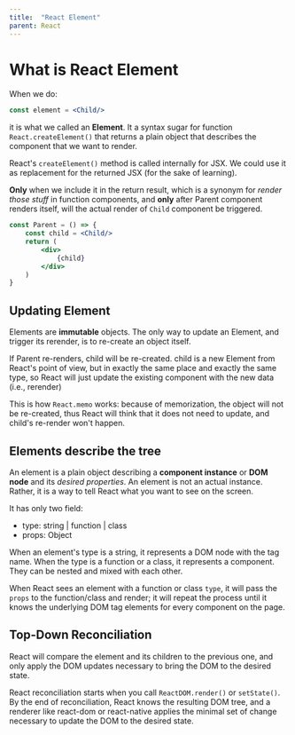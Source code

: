 ```yaml
---
title:  "React Element"
parent: React
---
```


# What is React Element

When we do:

```jsx
const element = <Child/>
```

it is what we called an **Element**. It a syntax sugar for function `React.createElement()` that returns a plain object
that describes the component that we want to render.

React's `createElement()` method is called internally for JSX. We could use it as replacement for the
returned JSX (for the sake of learning).

**Only** when we include it in the return result, which is a synonym for _render those stuff_ in function components,
and
**only** after Parent component renders itself, will the actual render of `Child` component be triggered.

```jsx
const Parent = () => {
    const child = <Child/>
    return (
        <div>
            {child}
        </div>
    )
}
```

## Updating Element

Elements are **immutable** objects. The only way to update an Element, and trigger its rerender, is
to re-create an object itself.

If Parent re-renders, child will be re-created. child is a new Element from React's point of view, but in exactly the
same place and exactly the same type, so React will just update the existing component with the new data (i.e.,
rerender)

This is how `React.memo` works: because of memorization, the object will not be re-created, thus React will think that
it does not need to update, and child's re-render won't happen.

## Elements describe the tree

An element is a plain object describing a **component instance** or **DOM node** and its _desired properties_.
An element is not an actual instance. Rather, it is a way to tell React what you want to see on the screen.

It has only two field:

- type: string \| function \| class
- props: Object

When an element's type is a string, it represents a DOM node with the tag name. When the type is a function or a class,
it represents a component. They can be nested and mixed with each other.

When React sees an element with a function or class `type`, it will pass the `props` to the function/class and render;
it will repeat the process until it knows the underlying DOM tag elements for every component on the page.

## Top-Down Reconciliation

React will compare the element and its children to the previous one, and only apply the DOM updates necessary to bring
the DOM to the desired state.

React reconciliation starts when you call `ReactDOM.render()` or `setState()`. By the end of reconciliation,
React knows the resulting DOM tree, and a renderer like react-dom or react-native applies the minimal
set of change necessary to update the DOM to the desired state.

 

